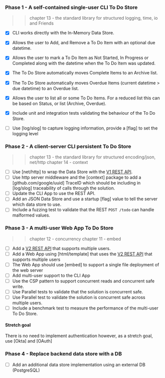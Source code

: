 ### Phase 1 - A self-contained single-user CLI To Do Store

>> chapter 13 - the standard library for structured logging, time, io and Friends

- [x] CLI works directly with the In-Memory Data Store.
- [x] Allows the user to Add, and Remove a To Do Item with an optional due datetime.
- [x] Allows the user to mark a To Do Item as Not Started, In Progress or Completed along with the datetime when the To Do Item was updated.
- [x] The To Do Store automatically moves Complete Items to an Archive list.
- [x] The To Do Store automatically moves Overdue Items (current datetime > due datetime) to an Overdue list.
- [x] Allows the user to list all or some To Do Items.  For a reduced list this can be based on Status, or list (Archive, Overdue).
- [x] Include unit and integration tests validating the behaviour of the To Do Store.
- [ ] Use [log/slog] to capture logging information, provide a [flag] to set the logging level


### Phase 2 - A client-server CLI persistent To Do Store

>> chapter 13 - the standard library for structured encoding/json, net/http
>> chapter 14 - context

- [ ] Use [net/http] to wrap the Data Store with the [V1 REST API](./to-do-app-api-v1.yaml).
- [ ] Use http server middleware and the [context] package to add a [github.com/google/uuid] TraceID which should be including in [log/slog] traceability of calls through the solution.
- [ ] Update the CLI App to use the REST API.
- [ ] Add an JSON Data Store and use a startup [flag] value to tell the server which data store to use.
- [ ] Include a fuzzing test to validate that the REST `POST /todo` can handle malformed values.

### Phase 3 - A multi-user Web App To Do Store

>> chapter 12 - concurrency 
>> chapter 11 - embed

- [ ] Add a [V2 REST API](./to-do-app-api-v2.yaml) that supports multiple users.
- [ ] Add a Web App using [html/template] that uses the [V2 REST API](./to-do-app-api-v2.yaml) that supports multiple users
- [ ] The Web App should use [embed] to support a single file deployment of the web server
- [ ] Add multi-user support to the CLI App
- [ ] Use the CSP pattern to support concurrent reads and concurrent safe write.
- [ ] Use Parallel tests to validate that the solution is concurrent safe.
- [ ] Use Parallel test to validate the solution is concurrent safe across multiple users.
- [ ] Include a benchmark test to measure the performance of the multi-user To Do Store.

#### Stretch goal

There is no need to implement authentication however, as a stretch goal, use [Okta] and [OAuth] 

### Phase 4 - Replace backend data store with a DB

- [ ] Add an additional data store implementation using an external DB (PostgreSQL)